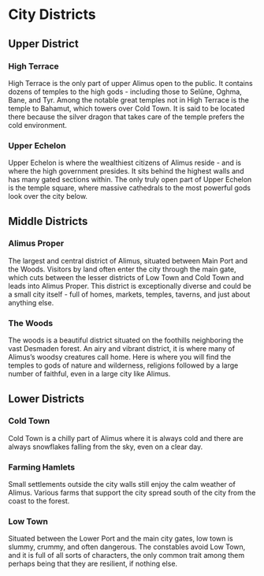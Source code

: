 # City Districts

## Upper District

### High Terrace
High Terrace is the only part of upper Alimus open to the public. It contains dozens of temples to the high gods - including those to Selûne, Oghma, Bane, and Tyr. Among the notable great temples not in High Terrace is the temple to Bahamut, which towers over Cold Town. It is said to be located there because the silver dragon that takes care of the temple prefers the cold environment.
### Upper Echelon

Upper Echelon is where the wealthiest citizens of Alimus reside - and is where the high government presides. It sits behind the highest walls and has many gated sections within. 
The only truly open part of Upper Echelon is the temple square, where massive cathedrals to the most powerful gods look over the city below.

## Middle Districts

### Alimus Proper

The largest and central district of Alimus, situated between Main Port and the Woods. Visitors by land often enter the city through the main gate, which cuts between the lesser districts of Low Town and Cold Town and leads into Alimus Proper. This district is exceptionally diverse and could be a small city itself - full of homes, markets, temples, taverns, and just about anything else.

### The Woods

The woods is a beautiful district situated on the foothills neighboring the vast Desmaden forest. An airy and vibrant district, it is where many of Alimus’s woodsy creatures call home. Here is where you will find the temples to gods of nature and wilderness, religions followed by a large number of faithful, even in a large city like Alimus.

## Lower Districts

### Cold Town

Cold Town is a chilly part of Alimus where it is always cold and there are always snowflakes falling from the sky, even on a clear day.

### Farming Hamlets

Small settlements outside the city walls still enjoy the calm weather of Alimus. Various farms that support the city spread south of the city from the coast to the forest.

### Low Town

Situated between the Lower Port and the main city gates, low town is slummy, crummy, and often dangerous. The constables avoid Low Town, and it is full of all sorts of characters, the only common trait among them perhaps being that they are resilient, if nothing else.